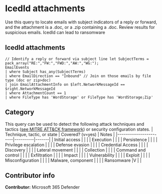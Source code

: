 # IcedId attachments

Use this query to locate emails with subject indicators of a reply or forward, and the attachment is a .doc, or a .zip containing a .doc. Review results for suspicious emails.
IcedId can lead to ransomware

## IcedId attachments
```
// Identify a reply or forward via subject line let SubjectTerms = pack_array("RE:","FW:","FWD:","AW:","WG:"); 
EmailEvents 
| where Subject has_any(SubjectTerms) 
| where EmailDirection == "Inbound" // Join on those emails by file type (doc or zip>doc) 
| join EmailAttachmentInfo on $left.NetworkMessageId == $right.NetworkMessageId 
| where AttachmentCount == 1 
| where FileType has 'WordStorage' or FileType has 'WordStorage;Zip'
```
## Category
This query can be used to detect the following attack techniques and tactics ([see MITRE ATT&CK framework](https://attack.mitre.org/)) or security configuration states.
| Technique, tactic, or state | Covered? (v=yes) | Notes |
|------------------------|----------|-------|
| Initial access |  |  |
| Execution |  |  |
| Persistence |  |  | 
| Privilege escalation |  |  |
| Defense evasion |  |  | 
| Credential Access |  |  | 
| Discovery |  |  | 
| Lateral movement |  |  | 
| Collection |  |  | 
| Command and control |  |  | 
| Exfiltration |  |  | 
| Impact |  |  |
| Vulnerability |  |  |
| Exploit |  |  |
| Misconfiguration |  |  |
| Malware, component |  |  |
| Ransomware |V |  |


## Contributor info
**Contributor:** Microsoft 365 Defender
